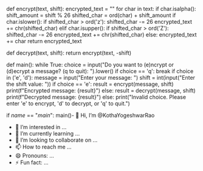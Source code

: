 def encrypt(text, shift):
    encrypted_text = ""
    for char in text:
        if char.isalpha():
            shift_amount = shift % 26
            shifted_char = ord(char) + shift_amount
            if char.islower():
                if shifted_char > ord('z'):
                    shifted_char -= 26
                encrypted_text += chr(shifted_char)
            elif char.isupper():
                if shifted_char > ord('Z'):
                    shifted_char -= 26
                encrypted_text += chr(shifted_char)
        else:
            encrypted_text += char
    return encrypted_text

def decrypt(text, shift):
    return encrypt(text, -shift)

def main():
    while True:
        choice = input("Do you want to (e)ncrypt or (d)ecrypt a message? (q to quit): ").lower()
        if choice == 'q':
            break
        if choice in ('e', 'd'):
            message = input("Enter your message: ")
            shift = int(input("Enter the shift value: "))
            if choice == 'e':
                result = encrypt(message, shift)
                print(f"Encrypted message: {result}")
            else:
                result = decrypt(message, shift)
                print(f"Decrypted message: {result}")
        else:
            print("Invalid choice. Please enter 'e' to encrypt, 'd' to decrypt, or 'q' to quit.")

if _name_ == "_main_":
    main()- 👋 Hi, I’m @KothaYogeshwarRao
- 👀 I’m interested in ...
- 🌱 I’m currently learning ...
- 💞️ I’m looking to collaborate on ...
- 📫 How to reach me ...
- 😄 Pronouns: ...
- ⚡ Fun fact: ...

<!---
KothaYogeshwarRao/KothaYogeshwarRao is a ✨ special ✨ repository because its `README.md` (this file) appears on your GitHub profile.
You can click the Preview link to take a look at your changes.
--->
